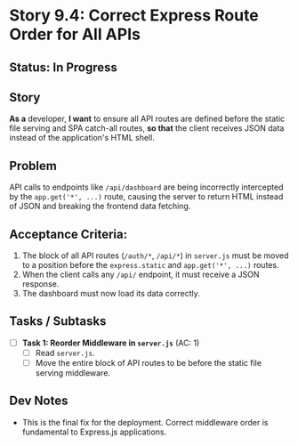 # Story 9.4: Correct Express Route Order for All APIs

## Status: In Progress

## Story
**As a** developer,
**I want** to ensure all API routes are defined before the static file serving and SPA catch-all routes,
**so that** the client receives JSON data instead of the application's HTML shell.

## Problem
API calls to endpoints like `/api/dashboard` are being incorrectly intercepted by the `app.get('*', ...)` route, causing the server to return HTML instead of JSON and breaking the frontend data fetching.

## Acceptance Criteria:
1. The block of all API routes (`/auth/*`, `/api/*`) in `server.js` must be moved to a position before the `express.static` and `app.get('*', ...)` routes.
2. When the client calls any `/api/` endpoint, it must receive a JSON response.
3. The dashboard must now load its data correctly.

## Tasks / Subtasks

- [ ] **Task 1: Reorder Middleware in `server.js`** (AC: 1)
    - [ ] Read `server.js`.
    - [ ] Move the entire block of API routes to be before the static file serving middleware.

## Dev Notes
*   This is the final fix for the deployment. Correct middleware order is fundamental to Express.js applications.
